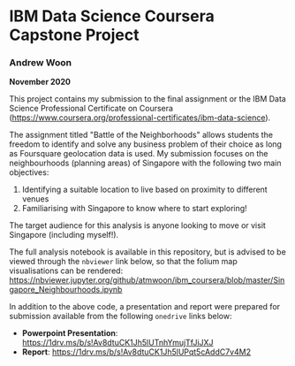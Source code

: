 # IBM Data Science Coursera Capstone Project

### Andrew Woon
**November 2020**

This project contains my submission to the final assignment or the IBM Data Science Professional Certificate on Coursera (https://www.coursera.org/professional-certificates/ibm-data-science). 

The assignment titled "Battle of the Neighborhoods" allows students the freedom to identify and solve any business problem of their choice as long as Foursquare geolocation data is used. My submission focuses on the neighbourhoods (planning areas) of Singapore with the following two main objectives:

1. Identifying a suitable location to live based on proximity to different venues
2. Familiarising with Singapore to know where to start exploring!

The target audience for this analysis is anyone looking to move or visit Singapore (including myself!).

The full analysis notebook is available in this repository, but is advised to be viewed through the `nbviewer` link below, so that the folium 
map visualisations can be rendered:
https://nbviewer.jupyter.org/github/atmwoon/ibm_coursera/blob/master/Singapore_Neighbourhoods.ipynb

In addition to the above code, a presentation and report were prepared for submission available from the following `onedrive` links below:
- **Powerpoint Presentation**: https://1drv.ms/b/s!Av8dtuCK1Jh5lUTnhYmujTfJiJXJ
- **Report**: https://1drv.ms/b/s!Av8dtuCK1Jh5lUPqt5cAddC7v4M2
